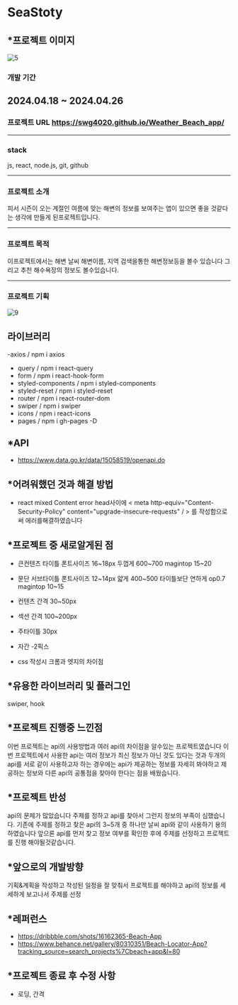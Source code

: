 
# SeaStoty

## \*프로젝트 이미지

![5](https://github.com/swg4020/Weather_Beach_app/assets/162289678/e884589c-1ebd-4776-beb9-5d1960b47ee5)

### 개발 기간

## 2024.04.18 ~ 2024.04.26

### 프로젝트 URL https://swg4020.github.io/Weather_Beach_app/
---
### stack
js, react, node.js, git, github

---
### 프로젝트 소개

피서 시즌이 오는 계절인 여름에 맞는 해변의 정보를 보여주는 앱이 있으면 좋을 것같다는 생각에 만들게 된프로젝트입니다. 

---
### 프로젝트 목적
이프로젝트에서는 해변 날씨 해변이름, 지역 검색을통한 해변정보등을 볼수 있습니다 그리고 추천 해수욕장의 정보도 볼수있습니다.

---
### 프로젝트 기획

![9](https://github.com/swg4020/Weather_Beach_app/assets/162289678/4156fa87-25e4-4e9c-9864-240253a2c48c)

## 라이브러리

-axios / npm i axios

- query / npm i react-query
- form / npm i react-hook-form
- styled-components / npm i styled-components
- styled-reset / npm i styled-reset
- router / npm i react-router-dom
- swiper / npm i swiper
- icons / npm i react-icons
- pages / npm i gh-pages -D

## \*API

- https://www.data.go.kr/data/15058519/openapi.do

## \*어려워했던 것과 해결 방법
- react mixed Content error
head사이에 
< meta http-equiv="Content-Security-Policy" content="upgrade-insecure-requests" / > 를 작성함으로써 에러를해결하였습니다
<meta http-equiv="Content-Security-Policy" content="upgrade-insecure-requests" />


## \*프로젝트 중 새로알게된 점
- 큰컨텐츠 타이틀 폰트사이즈 16~18px 두껍게 600~700
magintop 15~20
- 문단 서브타이틀 폰트사이즈 12~14px 얇게 400~500 타이틀보단 연하게 op0.7
magintop 10~15

- 컨텐츠 간격 30~50px
- 섹션 간격 100~200px
- 주타이틀 30px
- 자간 -2픽스

- css 작성시 크롬과 엣지의 차이점

## \*유용한 라이브러리 및 플러그인

swiper, hook

## \*프로젝트 진행중 느낀점
이번 프로젝트는 api의 사용방법과 여러 api의 차이점을 알수있는 프로젝트였습니다 이번 프로젝트에서 사용한 api는 여러 정보가 최신 정보가 아닌 것도 있다는 것과 두개의 api를 서로 같이 사용하고자 하는 경우에는 api가 제공하는 정보를 자세히 봐야하고 제공하는 정보와 다른 api의 공통점을 찾아야 한다는 점을 배웠습니다. 


## \*프로젝트 반성
api의 문제가 많았습니다 주제를 정하고 api를 찾아서 그런지 정보의 부족이 심했습니다. 기존에 주제를 정하고 찾은 api의 3~5개 중 하나만 날씨 api와 같이 사용하기 용의 하였습니다 앞으론 api를 먼저 찾고 정보 여부를 확인한 후에 주제를 선정하고 프로젝트를 진행 해야될것같습니다.


## \*앞으로의 개발방향

기획&계획을 작성하고 작성된 일정을 잘 맞춰서 프로젝트를 해야하고 api의 정보를 세세하게 보고나서 주제를 선정


## \*레퍼런스

- https://dribbble.com/shots/16162365-Beach-App
- https://www.behance.net/gallery/80310351/Beach-Locator-App?tracking_source=search_projects%7Cbeach+app&l=80

## \*프로젝트 종료 후 수정 사항

- 로딩, 간격